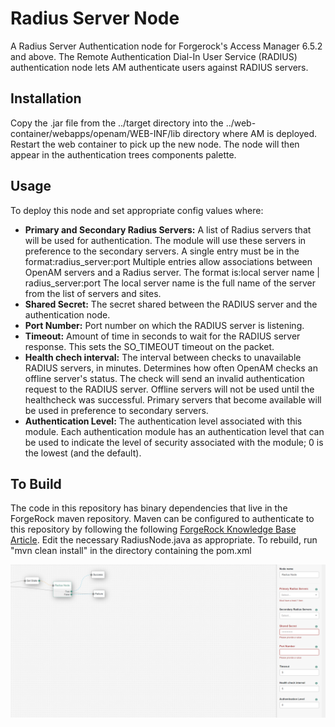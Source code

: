 # Radius Server Node

A Radius Server Authentication node for Forgerock's Access Manager 6.5.2 and above.
The Remote Authentication Dial-In User Service (RADIUS) authentication node lets AM authenticate users against RADIUS servers.


## Installation
Copy the .jar file from the ../target directory into the ../web-container/webapps/openam/WEB-INF/lib directory where AM is deployed. Restart the web container to pick up the new node. The node will then appear in the authentication trees components palette.

## Usage
To deploy this node and set appropriate config values where:
- **Primary and Secondary Radius Servers:** A list of Radius servers that will be used for authentication.
The module will use these servers in preference to the secondary servers.
A single entry must be in the format:radius_server:port
Multiple entries allow associations between OpenAM servers and a Radius server.
The format is:local server name | radius_server:port
The local server name is the full name of the server from the list of servers and sites.
- **Shared Secret:** The secret shared between the RADIUS server and the authentication node.
- **Port Number:** Port number on which the RADIUS server is listening.
- **Timeout:** Amount of time in seconds to wait for the RADIUS server response.
This sets the SO_TIMEOUT timeout on the packet.
- **Health chech interval:** The interval between checks to unavailable RADIUS servers, in minutes.
Determines how often OpenAM checks an offline server's status. The check will send an invalid authentication request to
the RADIUS server. Offline servers will not be used until the healthcheck was successful. Primary servers that become available will be
used in preference to secondary servers.
- **Authentication Level:** The authentication level associated with this module.
Each authentication module has an authentication level that can be used to indicate the level of security
associated with the module; 0 is the lowest (and the default).


## To Build
The code in this repository has binary dependencies that live in the ForgeRock maven repository.
Maven can be configured to authenticate to this repository by following the following [ForgeRock Knowledge Base Article](https://backstage.forgerock.com/knowledge/kb/article/a74096897).
Edit the necessary RadiusNode.java as appropriate. To rebuild, run "mvn clean install" in the directory containing the pom.xml

![ScreenShot](./Radius.png)
